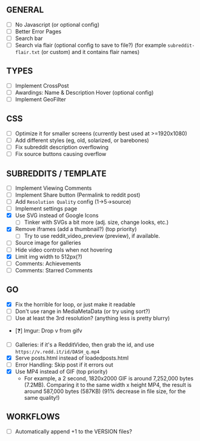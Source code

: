 ## GENERAL
- [ ] No Javascript (or optional config)
- [ ] Better Error Pages
- [ ] Search bar
- [ ] Search via flair (optional config to save to file?) (for example `subreddit-flair.txt` (or custom) and it contains flair names)

## TYPES
- [ ] Implement CrossPost
- [ ] Awardings: Name & Description Hover (optional config)
- [ ] Implement GeoFilter

## CSS
- [ ] Optimize it for smaller screens (currently best used at >=1920x1080)
- [ ] Add different styles (eg, old, solarized, or barebones)
- [ ] Fix subreddit description overflowing
- [ ] Fix source buttons causing overflow

## SUBREDDITS / TEMPLATE
- [ ] Implement Viewing Comments
- [ ] Implement Share button (Permalink to reddit post)
- [ ] Add `Resolution Quality` config (1->5->source)
- [ ] Implement settings page
- [X] Use SVG instead of Google Icons
    - [ ] Tinker with SVGs a bit more (adj. size, change looks, etc.)
- [X] Remove iframes (add a thumbnail?) (top priority)
    - [ ] Try to use reddit_video_preview (preview), if available.
- [ ] Source image for galleries
- [ ] Hide video controls when not hovering
- [X] Limit img width to 512px(?)
- [ ] Comments: Achievements
- [ ] Comments: Starred Comments

## GO
- [X] Fix the horrible for loop, or just make it readable
- [ ] Don't use range in MediaMetaData (or try using sort?)
- [ ] Use at least the 3rd resolution? (anything less is pretty blurry)
- [:question:] Imgur: Drop v from gifv
- [ ] Galleries: if it's a RedditVideo, then grab the id, and use `https://v.redd.it/id/DASH_q.mp4`
- [X] Serve posts.html instead of loadedposts.html
- [ ] Error Handling: Skip post if it errors out
- [X] Use MP4 instead of GIF (top priority)
    - For example, a 2 second, 1820x2000 GIF is around 7,252,000 bytes (7.2MB). Comparing it to the same width x height MP4, the result is around 587,000 bytes (587KB) (91% decrease in file size, for the same quality!)

## WORKFLOWS
- [ ] Automatically append +1 to the VERSION files?